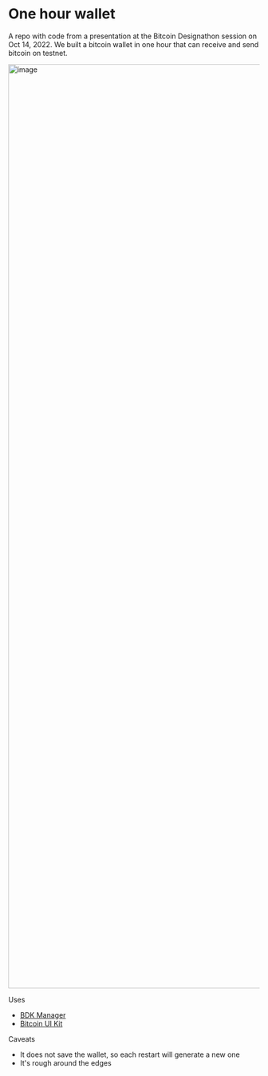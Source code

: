 # One hour wallet

A repo with code from a presentation at the Bitcoin Designathon session on Oct 14, 2022.
We built a bitcoin wallet in one hour that can receive and send bitcoin on testnet.

<img width="1851" alt="image" src="https://user-images.githubusercontent.com/3393669/195907920-b11486ad-1faa-4d96-8e8e-591dd9998085.png">

Uses
- [BDK Manager](https://github.com/bdgwallet/bdkmanager-swift)
- [Bitcoin UI Kit](https://github.com/bdgwallet/WalletUI)

Caveats
- It does not save the wallet, so each restart will generate a new one
- It's rough around the edges
